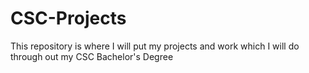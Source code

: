 # CSC-Projects
This repository is where I will put my projects and work which I will do through out my CSC Bachelor's Degree

